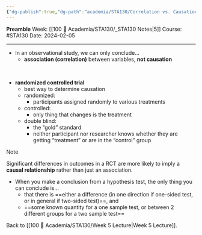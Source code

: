 ```yaml
---
{"dg-publish":true,"dg-path":"academia/STA130/Correlation vs. Causation.md","permalink":"/academia/sta-130/correlation-vs-causation/","created":"2024-02-05T23:11:06.831-05:00","updated":"2024-02-13T20:36:13.192-05:00"}
---
```


**Preamble**
Week: [[100 📒 Academia/STA130/_STA130 Notes\|5]]
Course: #STA130
Date: 2024-02-05

---
- In an observational study, we can only conclude…
	- **association (correlation)** between variables, **not causation**

<br>

- **randomized controlled trial**
	- best way to determine causation
	- randomized:
		- participants assigned randomly to various treatments
	- controlled:
		- only thing that changes is the treatment
	- double blind:
		- the “gold” standard
		- neither participant nor researcher knows whether they are getting “treatment” or are in the “control” group

> [!note]
> Significant differences in outcomes in a RCT are more likely to imply a **causal relationship** rather than just an association.

- When you make a conclusion from a hypothesis test, the only thing you can conclude is…
	- that there is ==either a difference (in one direction if one-sided test, or in general if two-sided test)==, and 
	- ==some known quantity for a one sample test, or between 2 different groups for a two sample test==


Back to [[100 📒 Academia/STA130/Week 5 Lecture\|Week 5 Lecture]].